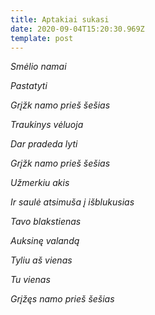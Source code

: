 ```yaml
---
title: Aptakiai sukasi
date: 2020-09-04T15:20:30.969Z
template: post
---
```

*Smėlio namai*

*Pastatyti*

*Grįžk namo prieš šešias* 

*Traukinys vėluoja* 

*Dar pradeda lyti*

*Grįžk namo prieš šešias* 

*Užmerkiu akis* 

*Ir saulė atsimuša į išblukusias* 

*Tavo blakstienas* 

*Auksinę valandą*

*Tyliu aš vienas*

*Tu vienas* 

*Grįžęs namo prieš šešias*